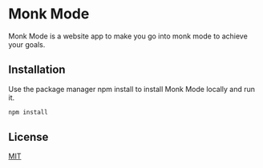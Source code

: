 # Monk Mode

Monk Mode is a website app to make you go into monk mode to achieve your goals.

## Installation

Use the package manager npm install to install Monk Mode locally and run it.

```bash
npm install
```


## License

[MIT](https://choosealicense.com/licenses/mit/)
